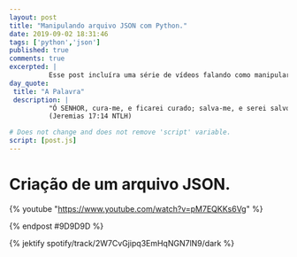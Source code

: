 ```yaml
---
layout: post
title: "Manipulando arquivo JSON com Python."
date: 2019-09-02 18:31:46
tags: ['python','json']
published: true
comments: true
excerpted: |
          Esse post incluíra uma série de vídeos falando como manipular arquivo JSON com Python.
day_quote:
 title: "A Palavra"
 description: |
          "Ó SENHOR, cura-me, e ficarei curado; salva-me, e serei salvo, pois eu canto louvores a ti." <br>
          (Jeremias 17:14 NTLH)

# Does not change and does not remove 'script' variable.
script: [post.js]
---
```


<!-- Write from here your post !!! -->

# Criação de um arquivo JSON.

{% youtube "https://www.youtube.com/watch?v=pM7EQKKs6Vg" %}

{% endpost #9D9D9D %}

{% jektify spotify/track/2W7CvGjipq3EmHqNGN7lN9/dark %}

